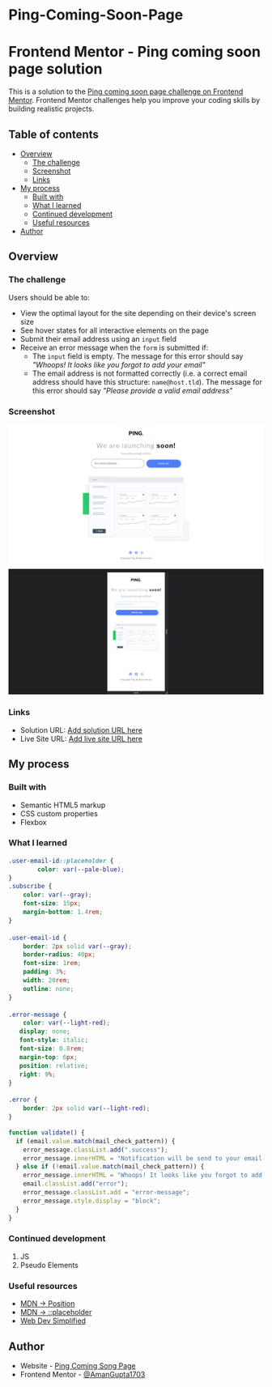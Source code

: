 # Ping-Coming-Soon-Page

# Frontend Mentor - Ping coming soon page solution

This is a solution to the [Ping coming soon page challenge on Frontend Mentor](https://www.frontendmentor.io/challenges/ping-single-column-coming-soon-page-5cadd051fec04111f7b848da). Frontend Mentor challenges help you improve your coding skills by building realistic projects. 

## Table of contents

- [Overview](#overview)
  - [The challenge](#the-challenge)
  - [Screenshot](#screenshot)
  - [Links](#links)
- [My process](#my-process)
  - [Built with](#built-with)
  - [What I learned](#what-i-learned)
  - [Continued development](#continued-development)
  - [Useful resources](#useful-resources)
- [Author](#author)

## Overview

### The challenge

Users should be able to:

- View the optimal layout for the site depending on their device's screen size
- See hover states for all interactive elements on the page
- Submit their email address using an `input` field
- Receive an error message when the `form` is submitted if:
	- The `input` field is empty. The message for this error should say *"Whoops! It looks like you forgot to add your email"*
	- The email address is not formatted correctly (i.e. a correct email address should have this structure: `name@host.tld`). The message for this error should say *"Please provide a valid email address"*

### Screenshot

![](./Output/desktop-preview.png)
![](./Output/mobile-preview.png)

### Links

- Solution URL: [Add solution URL here](https://github.com/AmanGupta1703/Ping-Coming-Soon-Page)
- Live Site URL: [Add live site URL here](https://amangupta1703.github.io/Ping-Coming-Soon-Page/)

## My process

### Built with

- Semantic HTML5 markup
- CSS custom properties
- Flexbox

### What I learned

```css
.user-email-id::placeholder {
        color: var(--pale-blue);
}
.subscribe {
    color: var(--gray);
    font-size: 15px;
    margin-bottom: 1.4rem;
}

.user-email-id {
    border: 2px solid var(--gray);
    border-radius: 40px;
    font-size: 1rem;
    padding: 3%;
    width: 20rem;
    outline: none;
}

.error-message {
    color: var(--light-red);
   display: none;
   font-style: italic;
   font-size: 0.8rem;
   margin-top: 6px;
   position: relative;
   right: 9%;
}

.error {
    border: 2px solid var(--light-red);
}
```
```js
function validate() {
  if (email.value.match(mail_check_pattern)) {
    error_message.classList.add(".success");
    error_message.innerHTML = "Notification will be send to your email-id";
  } else if (!email.value.match(mail_check_pattern)) {
    error_message.innerHTML = "Whoops! It looks like you forgot to add your email";
    email.classList.add("error");
    error_message.classList.add = "error-message";
    error_message.style.display = "block";
  }
}
```

### Continued development
1) JS
2) Pseudo Elements

### Useful resources

- [MDN -> Position](https://developer.mozilla.org/en-US/docs/Web/CSS/position)
- [MDN -> ::placeholder](https://developer.mozilla.org/en-US/docs/Web/CSS/::placeholder)
- [Web Dev Simplified](https://www.youtube.com/c/WebDevSimplified)

## Author

- Website - [Ping Coming Song Page](https://amangupta1703.github.io/Ping-Coming-Soon-Page/)
- Frontend Mentor - [@AmanGupta1703](https://www.frontendmentor.io/profile/AmanGupta1703)
